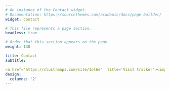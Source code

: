 ```yaml
---
# An instance of the Contact widget.
# Documentation: https://sourcethemes.com/academic/docs/page-builder/
widget: contact

# This file represents a page section.
headless: true

# Order that this section appears on the page.
weight: 130

title: Contact
subtitle:

<a href='https://clustrmaps.com/site/1bl6e'  title='Visit tracker'><img src='//clustrmaps.com/map_v2.png?cl=ffffff&w=268&t=tt&d=R91ASvNyjJN87OA4GenR3deQIsRLntbyZd0aNHEu0xw'/></a>
design:
  columns: '2'
---
```

